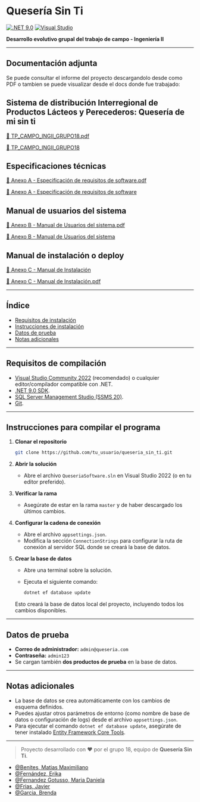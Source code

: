 # Quesería Sin Ti

[![.NET 9.0](https://img.shields.io/badge/.NET-9.0-blue)](https://dotnet.microsoft.com/en-us/download/dotnet/9.0)
[![Visual Studio](https://img.shields.io/badge/Visual%20Studio-2022-blueviolet)](https://visualstudio.microsoft.com/es/vs/community/)

**Desarrollo evolutivo grupal del trabajo de campo - Ingeniería II**

---

## Documentación adjunta

Se puede consultar el informe del proyecto descargandolo desde como PDF o tambien se puede visualizar desde el docs donde fue trabajado:  

## Sistema de distribución Interregional de Productos Lácteos y Perecederos: Quesería de mi sin ti
[📕 TP_CAMPO_INGII_GRUPO18.pdf](https://github.com/user-attachments/files/20957699/TP_CAMPO_INGII_GRUPO18.pdf)

[📄 TP_CAMPO_INGII_GRUPO18](https://docs.google.com/document/d/1q1q4YK9CjiVzTxsMG3UJMWTDZiDApDBMp7EpSyL-W08)

## Especificaciones técnicas
[📕 Anexo A - Especificación de requisitos de software.pdf](https://github.com/user-attachments/files/20957702/Anexo.A.-.Especificacion.de.requisitos.de.software.pdf)

[📄 Anexo A - Especificación de requisitos de software](https://docs.google.com/document/d/1r4YtS40HzI-2vpxS8yR0lnXoeCffKpYxMD-9qLdLkgk)

## Manual de usuarios del sistema
[📕 Anexo B - Manual de Usuarios del sistema.pdf](https://github.com/user-attachments/files/20957705/Anexo.B.-.Manual.de.Usuarios.del.sistema.pdf)

[📄 Anexo B - Manual de Usuarios del sistema](https://docs.google.com/document/d/1ISNBfmT0RDMhdWYi4iXNaubQ6_ZmsB3sbKkk6siQ_Qk)

## Manual de instalación o deploy
[📄 Anexo C - Manual de Instalación](https://docs.google.com/document/d/11z-tuhpAYrXOA_YjaHoHbtV4fLeSK5O-RNzcZeij0uE)

[📕 Anexo C - Manual de Instalación.pdf](https://github.com/user-attachments/files/20957706/Anexo.C.-.Manual.de.Instalacion.pdf)

---

## Índice

- [Requisitos de instalación](#requisitos-de-instalación)
- [Instrucciones de instalación](#instrucciones-de-instalación)
- [Datos de prueba](#datos-de-prueba)
- [Notas adicionales](#notas-adicionales)

---

## Requisitos de compilación

- [Visual Studio Community 2022](https://visualstudio.microsoft.com/es/vs/community/) (recomendado) o cualquier editor/compilador compatible con .NET.
- [.NET 9.0 SDK](https://dotnet.microsoft.com/en-us/download/dotnet/9.0).
- [SQL Server Management Studio (SSMS 20)](https://learn.microsoft.com/en-us/sql/ssms/download-sql-server-management-studio-ssms).
- [Git](https://git-scm.com/).

---

## Instrucciones para compilar el programa

1. **Clonar el repositorio**

   ```bash
   git clone https://github.com/tu_usuario/queseria_sin_ti.git


2. **Abrir la solución**

   - Abre el archivo `QueseriaSoftware.sln` en Visual Studio 2022 (o en tu editor preferido).

3. **Verificar la rama**

   - Asegúrate de estar en la rama `master` y de haber descargado los últimos cambios.

4. **Configurar la cadena de conexión**

   - Abre el archivo `appsettings.json`.
   - Modifica la sección `ConnectionStrings` para configurar la ruta de conexión al servidor SQL donde se creará la base de datos.

5. **Crear la base de datos**

   - Abre una terminal sobre la solución.
   - Ejecuta el siguiente comando:

     ```bash
     dotnet ef database update
     ```

   Esto creará la base de datos local del proyecto, incluyendo todos los cambios disponibles.

---

## Datos de prueba

- **Correo de administrador:** `admin@queseria.com`
- **Contraseña:** `admin123`
- Se cargan también **dos productos de prueba** en la base de datos.

---

## Notas adicionales

- La base de datos se crea automáticamente con los cambios de esquema definidos.
- Puedes ajustar otros parámetros de entorno (como nombre de base de datos o configuración de logs) desde el archivo `appsettings.json`.
- Para ejecutar el comando `dotnet ef database update`, asegúrate de tener instalado [Entity Framework Core Tools](https://learn.microsoft.com/en-us/ef/core/cli/dotnet).

---

> Proyecto desarrollado con ❤️ por el grupo 18, equipo de **Quesería Sin Ti**.
- [@Benites, Matias Maximiliano](https://github.com/Matiasbenites)
- [@Fernández, Erika ](https://github.com/erika00f)
- [@Fernandez Gotusso, Maria Daniela ](https://github.com/yoquienmas)
- [@Frias, Javier](https://github.com/spuk0)
- [@Garcia, Brenda](https://github.com/BrendaGarcia3)
